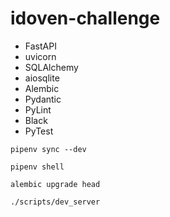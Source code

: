 # idoven-challenge

* FastAPI
* uvicorn
* SQLAlchemy
* aiosqlite
* Alembic
* Pydantic
* PyLint
* Black
* PyTest

```shell
pipenv sync --dev
```

```shell
pipenv shell
```

```shell
alembic upgrade head
```

```shell
./scripts/dev_server 
```
